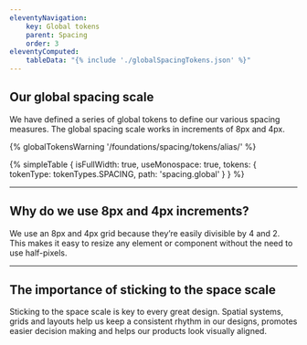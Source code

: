 ```yaml
---
eleventyNavigation:
    key: Global tokens
    parent: Spacing
    order: 3
eleventyComputed:
    tableData: "{% include './globalSpacingTokens.json' %}"
---
```

## Our global spacing scale

We have defined a series of global tokens to define our various spacing measures. The global spacing scale works in increments of 8px and 4px.

{% globalTokensWarning '/foundations/spacing/tokens/alias/' %}

{% simpleTable {
    isFullWidth: true,
    useMonospace: true,
    tokens: {
        tokenType: tokenTypes.SPACING,
        path: 'spacing.global'
    }
} %}

---
## Why do we use 8px and 4px increments?

We use an 8px and 4px grid because they’re easily divisible by 4 and 2. This makes it easy to resize any element or component without the need to use half-pixels.

---

## The importance of sticking to the space scale

Sticking to the space scale is key to every great design. Spatial systems, grids and layouts help us keep a consistent rhythm in our designs, promotes easier decision making and helps our products look visually aligned.
